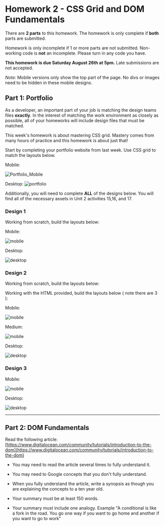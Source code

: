 # Homework 2 - CSS Grid and DOM Fundamentals

There are **2 parts** to this homework. The homework is only complete if **both** parts are submitted.

Homework is only incomplete if 1 or more parts are not submitted. Non-working code is **not** an incomplete. Please turn in any code you have. 

**This homework is due Saturday August 26th at 5pm.** Late submissions are not accepted. 

*Note:* Mobile versions only show the top part of the page. No divs or images need to be hidden in these mobile designs.

## Part 1: Portfolio

As a developer, an important part of your job is matching the design teams files **exactly**. In the interest of matching the work environment as closely as possible, all of your homeworks will include design files that must be matched. 

This week's homework is about mastering CSS grid. Mastery comes from many hours of practice and this homework is about just that! 

Start by completing your portfolio website from last week. Use CSS grid to match the layouts below.

Mobile:

![Portfolio_Mobile](images/Portfolio_Mobile.png)


Desktop:
![portfolio](images/portfolio.png)

Additionally, you will need to complete **ALL** of the designs below. You will find all of the necessary assets in Unit 2 activities 15,16, and 17.

### Design 1
Working from scratch, build the layouts below:

Mobile:

![mobile](images/p1_mobile.png)

Desktop:

![desktop](images/p1_desktop.png)

### Design 2

Working from scratch, build the layouts below:

Working with the HTML provided, build the layouts below ( note there are 3 ):

Mobile:

![mobile](images/p2_mobile.png)

Medium:

![mobile](images/p2_mid.png)

Desktop:

![desktop](images/p2_desktop.png)

### Design 3

Mobile:

![mobile](images/p3_mobile.png)

Desktop:

![desktop](images/p3_desktop.png)




  ---

  ## Part 2: DOM Fundamentals

  Read the following article: [https://www.digitalocean.com/community/tutorials/introduction-to-the-dom](https://www.digitalocean.com/community/tutorials/introduction-to-the-dom)

  * You may need to read the article several times to fully understand it. 

  * You may need to Google concepts that you don't fully understand. 

  * When you fully understand the article, write a synopsis as though you are explaining the concepts to a ten year old. 

  * Your summary must be at least 150 words.
  
  * Your summary must include one analogy. Example "A conditional is like a fork in the road. You go one way if you want to go home and another if you want to go to work"

  

